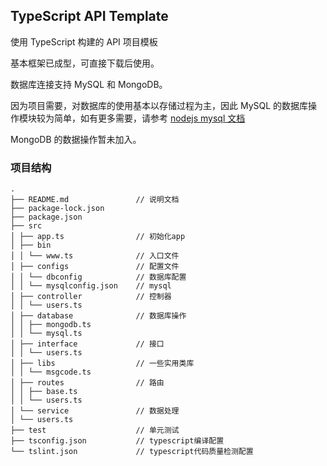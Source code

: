 ## TypeScript API Template

使用 TypeScript 构建的 API 项目模板

基本框架已成型，可直接下载后使用。

数据库连接支持 MySQL 和 MongoDB。

因为项目需要，对数据库的使用基本以存储过程为主，因此 MySQL 的数据库操作模块较为简单，如有更多需要，请参考 [nodejs mysql 文档](https://github.com/mysqljs/mysql)

MongoDB 的数据操作暂未加入。

### 项目结构

```
.
├── README.md               // 说明文档
├── package-lock.json
├── package.json
├── src
│ ├── app.ts                // 初始化app
│ ├── bin
│ │ └── www.ts              // 入口文件
│ ├── configs               // 配置文件
│ │ └── dbconfig            // 数据库配置
│ │ └── mysqlconfig.json    // mysql
│ ├── controller            // 控制器
│ │ └── users.ts
│ ├── database              // 数据库操作
│ │ ├── mongodb.ts
│ │ └── mysql.ts
│ ├── interface             // 接口
│ │ └── users.ts
│ ├── libs                  // 一些实用类库
│ │ └── msgcode.ts
│ ├── routes                // 路由
│ │ ├── base.ts
│ │ └── users.ts
│ └── service               // 数据处理
│ └── users.ts
├── test                    // 单元测试
├── tsconfig.json           // typescript编译配置
└── tslint.json             // typescript代码质量检测配置
```
